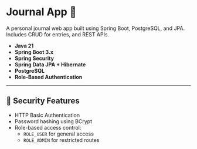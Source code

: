 # Journal App 📝

A personal journal web app built using Spring Boot, PostgreSQL, and JPA.  
Includes CRUD for entries, and REST APIs.

- **Java 21**
- **Spring Boot 3.x**
- **Spring Security**
- **Spring Data JPA + Hibernate**
- **PostgreSQL**
- **Role-Based Authentication**

---

## 🔐 Security Features

- HTTP Basic Authentication
- Password hashing using BCrypt
- Role-based access control:
    - `ROLE_USER` for general access
    - `ROLE_ADMIN` for restricted routes


